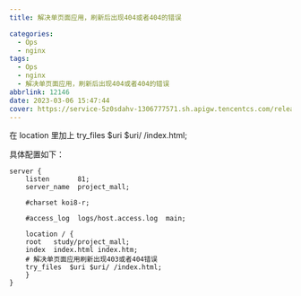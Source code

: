 ```yaml
---
title: 解决单页面应用，刷新后出现404或者404的错误

categories:
  - Ops
  - nginx
tags:
  - Ops
  - nginx
  - 解决单页面应用，刷新后出现404或者404的错误
abbrlink: 12146
date: 2023-03-06 15:47:44
cover: https://service-5z0sdahv-1306777571.sh.apigw.tencentcs.com/release/?uuid=428f6502be694d6dbfeb9fda25353c32
---
```


在 location 里加上 try_files $uri $uri/ /index.html;

具体配置如下：

```shell
server {
    listen       81;
    server_name  project_mall;

    #charset koi8-r;

    #access_log  logs/host.access.log  main;

    location / {
    root   study/project_mall;
    index  index.html index.htm;
    # 解决单页面应用刷新出现403或者404错误
    try_files  $uri $uri/ /index.html;
    }
}
```